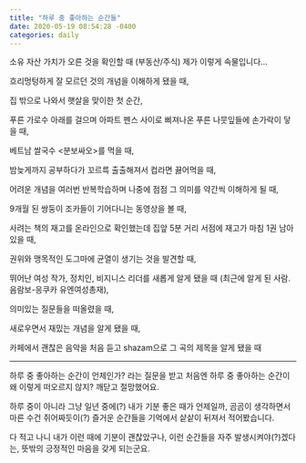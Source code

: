 ```yaml
---
title: "하루 중 좋아하는 순간들" 
date: 2020-05-19 08:54:28 -0400
categories: daily
---
```



소유 자산 가치가 오른 것을 확인할 때 (부동산/주식)  제가 이렇게 속물입니다...

흐리멍텅하게 잘 모르던 것의 개념을 이해하게 됐을 때,

집 밖으로 나와서 햇살을 맞이한 첫 순간,

푸른 가로수 아래를 걸으며 아파트 펜스 사이로 삐져나온 푸른 나뭇잎들에 손가락이 닿을 때,

베트남 쌀국수 <분보싸오>를 먹을 때,

밤늦게까지 공부하다가 꼬르륵 출출해져서 컵라면 끓어먹을 때,

어려운 개념을 여러번 반복학습하며 나중에 점점 그 의미를 약간씩 이해하게 될 때,

9개월 된 쌍둥이 조카들이 기어다니는 동영상을 볼 때,

사려는 책의 재고를 온라인으로 확인했는데  집앞 5분 거리 서점에 재고가 마침 1권 남아있을 때,

권위와 맹목적인 도그마에 균열이 생기는 것을 발견할 때,

뛰어난 여성 작가, 정치인, 비지니스 리더를 새롭게 알게 됐을 때  (최근에 알게 된 사람.  음람보-응쿠카 유엔여성총재),

의미있는 질문들을 떠올렸을 때,

새로우면서 재밌는 개념을 알게 됐을 때,

카페에서 괜찮은 음악을 처음 듣고 shazam으로 그 곡의 제목을 알게 됐을 때



------------


하루 중 좋아하는 순간이 언제인가? 라는 질문을 받고 처음엔 하루 중 좋아하는 순간이 왜 이렇게 떠오르지 않지? 깨닫고 절망했어요. 

하루 중이 아니라 그냥 일년 중에(?) 내가 기분 좋은 때가 언제일까, 곰곰이 생각하면서 마른 수건 쥐어짜듯이(?) 즐거운 순간들을 기억에서 샅샅이 뒤져서 적어봤습니다. 
 
다 적고 나니 내가 이런 때에 기분이 괜찮았구나, 이런 순간들을 자주 발생시켜야(?)겠다는, 뜻밖의 긍정적인 마음을 갖게 되는군요. 

